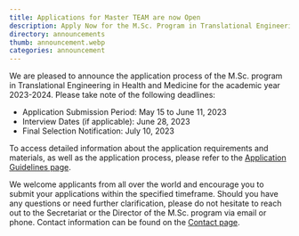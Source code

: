 ```yaml
---
title: Applications for Master TEAM are now Open
description: Apply Now for the M.Sc. Program in Translational Engineering in Health and Medicine!
directory: announcements
thumb: announcement.webp
categories: announcement
---
```

We are pleased to announce the application process of the M.Sc. program in Translational Engineering in Health and Medicine for the academic year 2023-2024. Please take note of the following deadlines:

- Application Submission Period: May 15 to June 11, 2023
- Interview Dates (if applicable): June 28, 2023
- Final Selection Notification: July 10, 2023

To access detailed information about the application requirements and materials, as well as the application process, please refer to the [Application Guidelines page](https://masterteam.ntua.gr/admissions).

We welcome applicants from all over the world and encourage you to submit your applications within the specified timeframe. Should you have any questions or need further clarification, please do not hesitate to reach out to the Secretariat or the Director of the M.Sc. program via email or phone. 
Contact information can be found on the [Contact page](https://masterteam.ntua.gr/contact).

